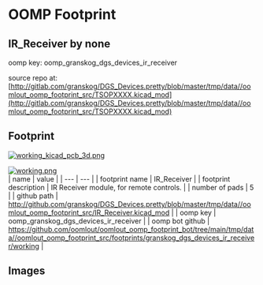 # OOMP Footprint  
## IR_Receiver  by none  
  
oomp key: oomp_granskog_dgs_devices_ir_receiver  
  
source repo at: [http://gitlab.com/granskog/DGS_Devices.pretty/blob/master/tmp/data//oomlout_oomp_footprint_src/TSOPXXXX.kicad_mod](http://gitlab.com/granskog/DGS_Devices.pretty/blob/master/tmp/data//oomlout_oomp_footprint_src/TSOPXXXX.kicad_mod)  
## Footprint  
  
[![working_kicad_pcb_3d.png](working_kicad_pcb_3d_600.png)](working_kicad_pcb_3d.png)  
  
[![working.png](working_600.png)](working.png)  
| name | value | 
| --- | --- | 
| footprint name | IR_Receiver | 
| footprint description | IR Receiver module, for remote controls. | 
| number of pads | 5 | 
| github path | http://github.com/granskog/DGS_Devices.pretty/blob/master/tmp/data//oomlout_oomp_footprint_src/IR_Receiver.kicad_mod | 
| oomp key | oomp_granskog_dgs_devices_ir_receiver | 
| oomp bot github | https://github.com/oomlout/oomlout_oomp_footprint_bot/tree/main/tmp/data//oomlout_oomp_footprint_src/footprints/granskog_dgs_devices_ir_receiver/working | 
## Images  
